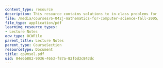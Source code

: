 ```yaml
---
content_type: resource
description: This resource contains solutions to in-class problems for week 9, monday.
file: /media/courses/6-042j-mathematics-for-computer-science-fall-2005/04e6b88290364663f87a82f6d3c843dc_cp9msol.pdf
file_type: application/pdf
learning_resource_types:
- Lecture Notes
ocw_type: OCWFile
parent_title: Lecture Notes
parent_type: CourseSection
resourcetype: Document
title: cp9msol.pdf
uid: 04e6b882-9036-4663-f87a-82f6d3c843dc
---
```

